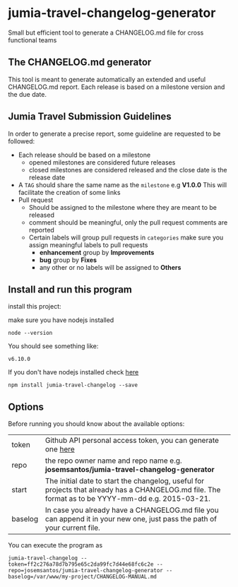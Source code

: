 # jumia-travel-changelog-generator
Small but efficient tool to generate a CHANGELOG.md file for cross functional teams

## The CHANGELOG.md generator
This tool is meant to generate automatically an extended and useful CHANGELOG.md report.
Each release is based on a milestone version and the due date.

## Jumia Travel Submission Guidelines
In order to generate a precise report, some guideline are requested to be followed:

- Each release should be based on a milestone
  - opened milestones are considered future releases
  - closed milestones are considered released and the close date is the release date
- A `TAG` should share the same name as the `milestone` e.g **V1.0.0** This will facilitate the creation of some links
- Pull request
  - Should be assigned to the milestone where they are meant to be released
  - comment should be meaningful, only the pull request comments are reported
  - Certain labels will group pull requests in `categories` make sure you assign meaningful labels to pull requests
    - **enhancement** group by **Improvements**
    - **bug** group by **Fixes**
    - any other or no labels will be assigned to **Others**

## Install and run this program

install this project:

make sure you have nodejs installed

~~~~
node --version
~~~~

You should see something like:

~~~~
v6.10.0
~~~~

If you don't have nodejs installed check [here](https://nodejs.org/en/download/)

~~~~
npm install jumia-travel-changelog --save
~~~~

## Options

Before running you should know about the available options:

<table>
    <tr>
        <td>token</td>
        <td>Github API personal access token, you can generate one <a target="_blank" href="https://github.com/settings/tokens/new">here</a></td>
    </tr>
    <tr>
        <td>repo</td>
        <td>the repo owner name and repo name e.g. <strong>josemsantos/jumia-travel-changelog-generator</strong></td>
    </tr>
    <tr>
        <td>start</td>
        <td>The initial date to start the changelog, useful for projects that already has a CHANGELOG.md file. The format as to be YYYY-mm-dd e.g. 2015-03-21.</td>
    </tr>
    <tr>
        <td>baselog</td>
        <td>In case you already have a CHANGELOG.md file you can append it in your new one, just pass the path of your current file.</td>
    </tr>
</table>

You can execute the program as

~~~~
jumia-travel-changelog --token=ff2c276a78d7b795e65c2da99fc7d44e68fc6c2e --repo=josemsantos/jumia-travel-changelog-generator --baselog=/var/www/my-project/CHANGELOG-MANUAL.md
~~~~

